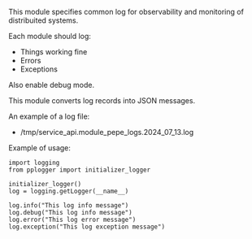 This module specifies common log for observability and monitoring of distribuited systems.

Each module should log:

- Things working fine
- Errors
- Exceptions

Also enable debug mode.

This module converts log records into JSON messages.

An example of a log file:
- /tmp/service_api.module_pepe_logs.2024_07_13.log

Example of usage:

    import logging
    from pplogger import initializer_logger

    initializer_logger()
    log = logging.getLogger(__name__)

    log.info("This log info message")
    log.debug("This log info message")
    log.error("This log error message")
    log.exception("This log exception message")
